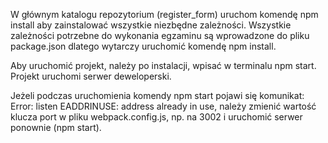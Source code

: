 W głównym katalogu repozytorium (register_form) uruchom komendę npm install aby zainstalować wszystkie niezbędne zależności. Wszystkie zależności potrzebne do wykonania egzaminu są wprowadzone do pliku package.json dlatego wytarczy uruchomić komendę npm install.

Aby uruchomić projekt, należy po instalacji, wpisać w terminalu npm start. Projekt uruchomi serwer deweloperski.

Jeżeli podczas uruchomienia komendy npm start pojawi się komunikat: Error: listen EADDRINUSE: address already in use, należy zmienić wartość klucza port w pliku webpack.config.js, np. na 3002 i uruchomić serwer ponownie (npm start). 